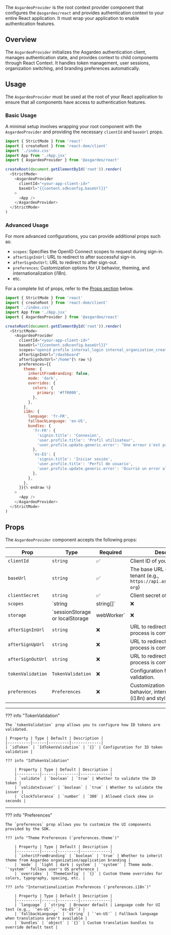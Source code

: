 The `AsgardeoProvider` is the root context provider component that configures the `@asgardeo/react` and provides authentication context to your entire React application. It must wrap your application to enable authentication features.

## Overview

The `AsgardeoProvider` initializes the Asgardeo authentication client, manages authentication state, and provides context to child components through React Context. It handles token management, user sessions, organization switching, and branding preferences automatically.

## Usage

The `AsgardeoProvider` must be used at the root of your React application to ensure that all components have access to authentication features.

### Basic Usage

A minimal setup involves wrapping your root component with the `AsgardeoProvider` and providing the necessary `clientId` and `baseUrl` props.

```javascript title="src/main.jsx" hl_lines="5 9-12 14"
import { StrictMode } from 'react'
import { createRoot } from 'react-dom/client'
import './index.css'
import App from './App.jsx'
import { AsgardeoProvider } from '@asgardeo/react'

createRoot(document.getElementById('root')).render(
  <StrictMode>
    <AsgardeoProvider
      clientId="<your-app-client-id>"
      baseUrl="{{content.sdkconfig.baseUrl}}"
    >
      <App />
    </AsgardeoProvider>
  </StrictMode>
)
```

### Advanced Usage

For more advanced configurations, you can provide additional props such as:

- `scopes`: Specifies the OpenID Connect scopes to request during sign-in.
- `afterSignInUrl`: URL to redirect to after successful sign-in.
- `afterSignOutUrl`: URL to redirect to after sign-out.
- `preferences`: Customization options for UI behavior, theming, and internationalization (i18n).
- etc.

For a complete list of props, refer to the [Props section](#props) below.

```javascript title="src/main.jsx"  hl_lines="12-41"
import { StrictMode } from 'react'
import { createRoot } from 'react-dom/client'
import './index.css'
import App from './App.jsx'
import { AsgardeoProvider } from '@asgardeo/react'

createRoot(document.getElementById('root')).render(
  <StrictMode>
    <AsgardeoProvider
      clientId="<your-app-client-id>"
      baseUrl="{{content.sdkconfig.baseUrl}}"
      scopes="openid profile internal_login internal_organization_create internal_organization_view internal_organization_update internal_organization_delete"
      afterSignInUrl="/dashboard"
      afterSignOutUrl="/home"{% raw %}
      preferences={{
        theme: {
          inheritFromBranding: false,
          mode: 'dark',
          overrides: {
            colors: {
              primary: '#ff0000',
            },
          },
        },
        i18n: {
          language: 'fr-FR',
          fallbackLanguage: 'en-US',
          bundles: {
            'fr-FR': {
              'signin.title': 'Connexion',
              'user.profile.title': 'Profil utilisateur',
              'user.profile.update.generic.error': "Une erreur s'est produite lors de la mise à jour du profil. Veuillez réessayer.",
            },
            'es-ES': {
              'signin.title': 'Iniciar sesión',
              'user.profile.title': 'Perfil de usuario',
              'user.profile.update.generic.error': 'Ocurrió un error al actualizar el perfil. Por favor, inténtalo de nuevo.',
            },
          },
        },
      }}{% endraw %}
    >
      <App />
    </AsgardeoProvider>
  </StrictMode>
)
```

## Props

The `AsgardeoProvider` component accepts the following props:

<!-- markdownlint-disable MD056 -->
| Prop                     | Type                           | Required | Description |
|--------------------------|--------------------------------|----------|-------------|
| `clientId`               | `string`                       | ✅       | Client ID of your application |
| `baseUrl`                | `string`                       | ✅       | The base URL of the Asgardeo tenant (e.g., `https://api.asgardeo.io/t/abc-org`)       |
| `clientSecret`           | `string`                       | ✅       | Client secret of your application |
| `scopes`                 | `string | string[]`            | ❌       | OpenID Connect Scopes to request during the sign-in. Defaults to `'openid profile internal_login'` if not provided. |
| `storage`                | `sessionStorage or localStorage | webWorker`            | ❌       | Storage mechanism to use for session management. Defaults to `sessionStorage` if not provided. |
| `afterSignInUrl`         | `string`                       | ❌       | URL to redirect to after sign-in process is completed. |
| `afterSignUpUrl`         | `string`                       | ❌       | URL to redirect to after sign-up process is completed. |
| `afterSignOutUrl`        | `string`                       | ❌       | URL to redirect to after sign-out process is completed. |
| `tokenValidation`        | `TokenValidation`              | ❌       | Configuration for token validation. |
| `preferences`            | `Preferences`                  | ❌       | Customization options for UI behavior, internationalization (i18n) and styling. |
<!-- markdownlint-enable MD056 -->

---

??? info "TokenValidation"

    The `tokenValidation` prop allows you to configure how ID tokens are validated.

    | Property | Type | Default | Description |
    |----------|------|---------|-------------|
    | `idToken` | `IdTokenValidation` | `{}` | Configuration for ID token validation |

    ??? info "IdTokenValidation"

        | Property | Type | Default | Description |
        |----------|------|---------|-------------|
        | `validate` | `boolean` | `true` | Whether to validate the ID token |
        | `validateIssuer` | `boolean` | `true` | Whether to validate the issuer |
        | `clockTolerance` | `number` | `300` | Allowed clock skew in seconds |

---

??? info "Preferences"

    The `preferences` prop allows you to customize the UI components provided by the SDK.

    ??? info "Theme Preferences (`preferences.theme`)"

        | Property | Type | Default | Description |
        |----------|------|---------|-------------|
        | `inheritFromBranding` | `boolean` | `true` | Whether to inherit theme from Asgardeo organization/application branding |
        | `mode` | `light | dark | system` | `'system'` | Theme mode. `'system'` follows user's OS preference |
        | `overrides` | `ThemeConfig` | `{}` | Custom theme overrides for colors, typography, spacing, etc. |

    ??? info "Internationalization Preferences (`preferences.i18n`)"

        | Property | Type | Default | Description |
        |----------|------|---------|-------------|
        | `language` | `string` | Browser default | Language code for UI text (e.g., `'en-US'`, `'es-ES'`) |
        | `fallbackLanguage` | `string` | `'en-US'` | Fallback language when translations aren't available |
        | `bundles` | `object` | `{}` | Custom translation bundles to override default text |
